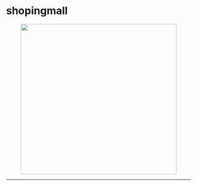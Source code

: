 # shopingmall
<p align="center"><img src="https://cdn.pixabay.com/photo/2013/07/12/17/22/basket-152089_1280.png" width="425" height="410"/></p>

***

